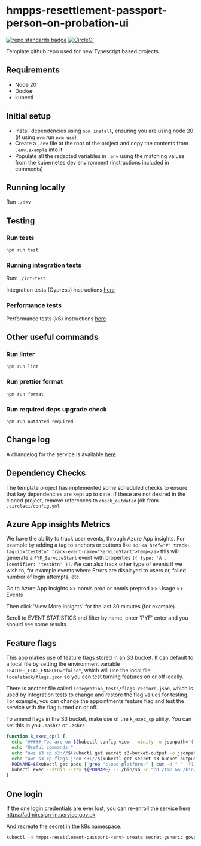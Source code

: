 # hmpps-resettlement-passport-person-on-probation-ui
[![repo standards badge](https://img.shields.io/badge/dynamic/json?color=blue&style=flat&logo=github&label=MoJ%20Compliant&query=%24.result&url=https%3A%2F%2Foperations-engineering-reports.cloud-platform.service.justice.gov.uk%2Fapi%2Fv1%2Fcompliant_public_repositories%2Fhmpps-resettlement-passport-person-on-probation-ui)](https://operations-engineering-reports.cloud-platform.service.justice.gov.uk/public-github-repositories.html#hmpps-resettlement-passport-person-on-probation-ui "Link to report")
[![CircleCI](https://circleci.com/gh/ministryofjustice/hmpps-resettlement-passport-person-on-probation-ui/tree/main.svg?style=svg)](https://circleci.com/gh/ministryofjustice/hmpps-resettlement-passport-person-on-probation-ui)

Template github repo used for new Typescript based projects.

## Requirements

* Node 20
* Docker
* kubectl

## Initial setup

* Install dependencies using `npm install`, ensuring you are using node 20 (if using `nvm` run `nvm use`)
* Create a `.env` file at the root of the project and copy the contents from `.env.example` into it
* Populate all the redacted variables in `.env` using the matching values from the kubernetes dev environment (instructions included in comments)

## Running locally

Run `./dev`

## Testing

### Run tests

`npm run test`

### Running integration tests

Run: `./int-test`

Integration tests (Cypress) instructions [here](./integration_tests/README.md)

### Performance tests

Performance tests (k6) instructions [here](./pt_tests/README.md)

## Other useful commands

### Run linter

`npm run lint`

### Run prettier format

`npm run format`

### Run required deps upgrade check

`npm run outdated-required`

## Change log

A changelog for the service is available [here](./CHANGELOG.md)

## Dependency Checks

The template project has implemented some scheduled checks to ensure that key dependencies are kept up to date.
If these are not desired in the cloned project, remove references to `check_outdated` job from `.circleci/config.yml`


## Azure App insights Metrics

We have the ability to track user events, through Azure App insights. For example by adding a tag to anchors or buttons like so:
`<a href="#" track-tag-id="testBtn" track-event-name="ServiceStart">Temp</a>`
this will generate a  `PYF_ServiceStart` event with properties `[{ type: 'A', identifier: 'testBtn' }]`.
We can also track other type of events if we wish to, for example events where Errors are displayed to users or, failed number of login attempts, etc.

Go to Azure App Insights >> nomis prod or nomis preprod >> Usage >> Events 

Then click 'View More Insights' for the last 30 minutes (for example).

Scroll to EVENT STATISTICS and filter by name, enter 'PYF' enter and you should see some results.


## Feature flags

This app makes use of feature flags stored in an S3 bucket. It can default to a local file by setting the environment variable `FEATURE_FLAG_ENABLED="false"`, which will use the local file `localstack/flags.json` so you can test turning features on or off locally.

There is another file called `integration_tests/flags.restore.json`, which is used by integration tests to change and restore the flag values for testing. For example, you can change the appointments feature flag and test the service with the flag turned on or off.

To amend flags in the S3 bucket, make use of the `k_exec_cp` utility. You can set this in you `.bashrc` or `.zshrc`

```bash
function k_exec_cp() {
  echo "##### You are on $(kubectl config view --minify -o jsonpath='{..namespace}' | sed "s/.*-//") #####"
  echo "Useful commands:"
  echo "aws s3 cp s3://$(kubectl get secret s3-bucket-output -o jsonpath='{.data.bucket_name}' | base64 --decode)/feature-flags/flags.json flags.json"
  echo "aws s3 cp flags.json s3://$(kubectl get secret s3-bucket-output -o jsonpath='{.data.bucket_name}' | base64 --decode)/feature-flags/flags.json"
  PODNAME=$(kubectl get pods | grep "cloud-platform-" | cut -d " " -f1 2>&1)
  kubectl exec --stdin --tty ${PODNAME} -- /bin/sh -c "cd /tmp && /bin/sh"
}
```

## One login

If the one login credentials are ever lost, you can re-enroll the service here https://admin.sign-in.service.gov.uk

And recreate the secret in the k8s namespace:

```bash
kubectl -n hmpps-resettlement-passport-<env> create secret generic govuk-one-login --from-file=GOVUK_ONE_LOGIN_CLIENT_ID=client-id.txt --from-file=GOVUK_ONE_LOGIN_PRIVATE_KEY=private_key.pem --from-file=GOVUK_ONE_LOGIN_PUBLIC_KEY=public_key.pem 
```